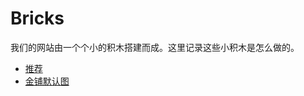 # Bricks

我们的网站由一个个小的积木搭建而成。这里记录这些小积木是怎么做的。

  * [推荐](recommandation/index.md)
  * [金铺默认图](jinpuDefalutImg/index.md)


